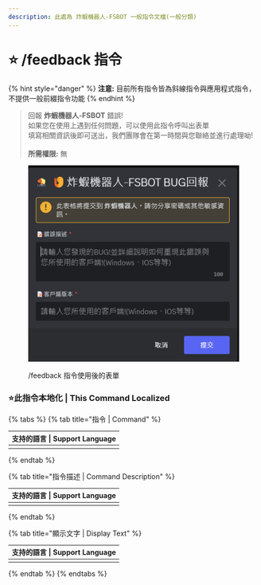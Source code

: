 ```yaml
---
description: 此處為 炸蝦機器人-FSBOT 一般指令文檔(一般分類)
---
```


# ⭐ /feedback 指令

{% hint style="danger" %}
**注意:** 目前所有指令皆為斜線指令與應用程式指令，不提供一般前綴指令功能
{% endhint %}

> 回報 **炸蝦機器人-FSBOT** 錯誤!\
> 如果您在使用上遇到任何問題，可以使用此指令呼叫出表單\
> 填寫相關資訊後即可送出，我們團隊會在第一時間與您聯絡並進行處理呦!\
> \
> **所需權限:** 無

<figure><img src="../../../.gitbook/assets/feedback.png" alt="/feedback 指令使用後的表單"><figcaption><p>/feedback 指令使用後的表單</p></figcaption></figure>

### :star:此指令本地化 | This Command Localized

{% tabs %}
{% tab title="指令 | Command" %}
<table><thead><tr><th data-type="select" data-multiple>支持的語言 | Support Language</th></tr></thead><tbody><tr><td></td></tr></tbody></table>
{% endtab %}

{% tab title="指令描述 | Command Description" %}
<table><thead><tr><th data-type="select" data-multiple>支持的語言 | Support Language</th></tr></thead><tbody><tr><td></td></tr></tbody></table>
{% endtab %}

{% tab title="顯示文字 | Display Text" %}
<table><thead><tr><th data-type="select" data-multiple>支持的語言 | Support Language</th></tr></thead><tbody><tr><td></td></tr></tbody></table>
{% endtab %}
{% endtabs %}
